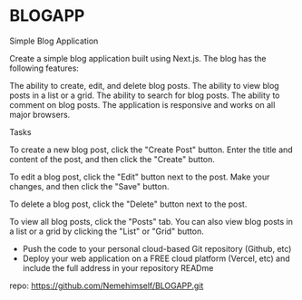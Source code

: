 # BLOGAPP

Simple Blog Application

Create a simple blog application built using Next.js. The blog has the following features:

The ability to create, edit, and delete blog posts.
The ability to view blog posts in a list or a grid.
The ability to search for blog posts.
The ability to comment on blog posts.
The application is responsive and works on all major browsers.


Tasks

To create a new blog post, click the "Create Post" button. Enter the title and content of the post, and then click the "Create" button.

To edit a blog post, click the "Edit" button next to the post. Make your changes, and then click the "Save" button.

To delete a blog post, click the "Delete" button next to the post.

To view all blog posts, click the "Posts" tab. You can also view blog posts in a list or a grid by clicking the "List" or "Grid" button.


- Push the code to your personal cloud-based Git repository (Github, etc)
- Deploy your web application on a FREE cloud platform (Vercel, etc) and
include the full address in your repository READme


repo: https://github.com/Nemehimself/BLOGAPP.git